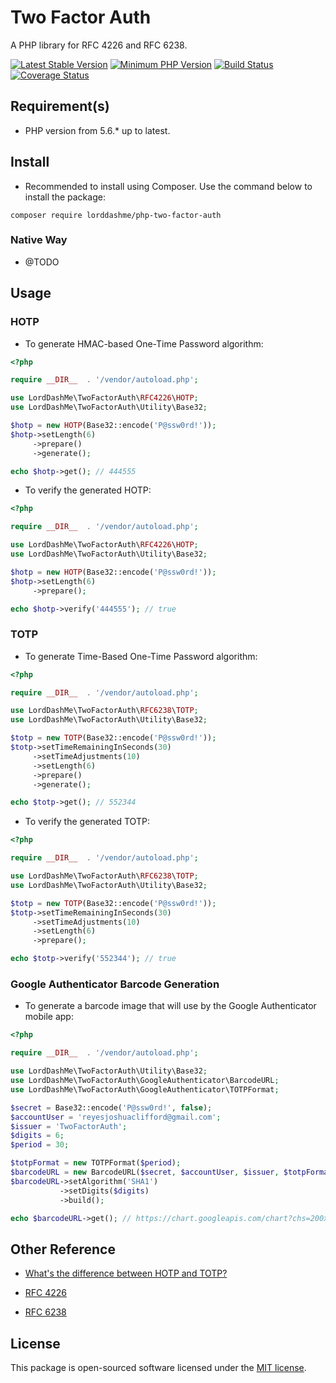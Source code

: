 # Two Factor Auth

A PHP library for RFC 4226 and RFC 6238.

[![Latest Stable Version](https://img.shields.io/packagist/v/lorddashme/php-two-factor-auth.svg?style=flat-square)](https://packagist.org/packages/lorddashme/php-two-factor-auth) [![Minimum PHP Version](https://img.shields.io/badge/php-%3E%3D%205.6-8892BF.svg?style=flat-square)](https://php.net/) [![Build Status](https://img.shields.io/travis/LordDashMe/php-two-factor-auth/master.svg?style=flat-square)](https://travis-ci.org/LordDashMe/php-two-factor-auth) [![Coverage Status](https://img.shields.io/coveralls/LordDashMe/php-two-factor-auth/master.svg?style=flat-square)](https://coveralls.io/github/LordDashMe/php-two-factor-auth?branch=master)

## Requirement(s)

- PHP version from 5.6.* up to latest.

## Install

- Recommended to install using Composer. Use the command below to install the package:

```text
composer require lorddashme/php-two-factor-auth
```

### Native Way

- @TODO

## Usage

### HOTP

- To generate HMAC-based One-Time Password algorithm:

```php
<?php

require __DIR__  . '/vendor/autoload.php';

use LordDashMe\TwoFactorAuth\RFC4226\HOTP;
use LordDashMe\TwoFactorAuth\Utility\Base32;

$hotp = new HOTP(Base32::encode('P@ssw0rd!'));
$hotp->setLength(6)
     ->prepare()
     ->generate();

echo $hotp->get(); // 444555
```

- To verify the generated HOTP:

```php
<?php

require __DIR__  . '/vendor/autoload.php';

use LordDashMe\TwoFactorAuth\RFC4226\HOTP;
use LordDashMe\TwoFactorAuth\Utility\Base32;

$hotp = new HOTP(Base32::encode('P@ssw0rd!'));
$hotp->setLength(6)
     ->prepare();

echo $hotp->verify('444555'); // true
```

### TOTP

- To generate Time-Based One-Time Password algorithm:

```php
<?php

require __DIR__  . '/vendor/autoload.php';

use LordDashMe\TwoFactorAuth\RFC6238\TOTP;
use LordDashMe\TwoFactorAuth\Utility\Base32;

$totp = new TOTP(Base32::encode('P@ssw0rd!'));
$totp->setTimeRemainingInSeconds(30)
     ->setTimeAdjustments(10)
     ->setLength(6)
     ->prepare()
     ->generate();

echo $totp->get(); // 552344
```

- To verify the generated TOTP:

```php
<?php

require __DIR__  . '/vendor/autoload.php';

use LordDashMe\TwoFactorAuth\RFC6238\TOTP;
use LordDashMe\TwoFactorAuth\Utility\Base32;

$totp = new TOTP(Base32::encode('P@ssw0rd!'));
$totp->setTimeRemainingInSeconds(30)
     ->setTimeAdjustments(10)
     ->setLength(6)
     ->prepare();

echo $totp->verify('552344'); // true
```

### Google Authenticator Barcode Generation

- To generate a barcode image that will use by the Google Authenticator mobile app:

```php
<?php

require __DIR__  . '/vendor/autoload.php';

use LordDashMe\TwoFactorAuth\Utility\Base32;
use LordDashMe\TwoFactorAuth\GoogleAuthenticator\BarcodeURL;
use LordDashMe\TwoFactorAuth\GoogleAuthenticator\TOTPFormat;

$secret = Base32::encode('P@ssw0rd!', false);
$accountUser = 'reyesjoshuaclifford@gmail.com';
$issuer = 'TwoFactorAuth';
$digits = 6;
$period = 30;

$totpFormat = new TOTPFormat($period);
$barcodeURL = new BarcodeURL($secret, $accountUser, $issuer, $totpFormat);
$barcodeURL->setAlgorithm('SHA1')
           ->setDigits($digits)
           ->build();

echo $barcodeURL->get(); // https://chart.googleapis.com/chart?chs=200x200&chld=M|0&cht=qr&chl=otpauth://totp/TwoFactorAuth:reyesjoshuaclifford@gmail.com?secret=KBAHG43XGBZGIII&algorithm=SHA1&digits=6&period=30&issuer=TwoFactorAuth
```

## Other Reference

- [What's the difference between HOTP and TOTP?](https://www.microcosm.com/blog/hotp-totp-what-is-the-difference)

- [RFC 4226](https://tools.ietf.org/html/rfc4226)

- [RFC 6238](https://tools.ietf.org/html/rfc6238)

## License

This package is open-sourced software licensed under the [MIT license](https://opensource.org/licenses/MIT).
